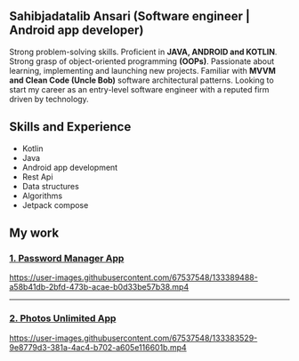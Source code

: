 
## Sahibjadatalib Ansari (Software engineer | Android app developer)
Strong problem-solving skills. Proficient in <b>JAVA, ANDROID and KOTLIN</b>. Strong grasp of object-oriented programming
 <b>(OOPs)</b>. Passionate about learning, implementing and launching new projects. Familiar with <b>MVVM and Clean Code (Uncle Bob)</b> software architectural
patterns. Looking to start my career as an entry-level software engineer with a reputed firm driven by technology.

## Skills and Experience
<ul>
 <li> Kotlin </li>
 <li> Java </li>
 <li> Android app development </li>
 <li> Rest Api </li>
 <li> Data structures </li>
 <li> Algorithms </li>
 <li> Jetpack compose </li>
</ul>

## My work

### [1. Password Manager App](https://github.com/Sahibjadatalib/PasswordManagerApp/blob/finished/README.md)
https://user-images.githubusercontent.com/67537548/133389488-a58b41db-2bfd-473b-acae-b0d33be57b38.mp4

<hr>

 ### [2. Photos Unlimited App](https://github.com/Sahibjadatalib/Photos-Unlimited/blob/finished/README.md)
https://user-images.githubusercontent.com/67537548/133383529-9e8779d3-381a-4ac4-b702-a605e116601b.mp4







